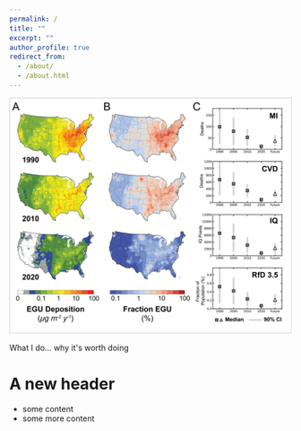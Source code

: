 ```yaml
---
permalink: /
title: ""
excerpt: ""
author_profile: true
redirect_from: 
  - /about/
  - /about.html
---
```


![EGU_deposition_trends_and_health.](images/EGU_Deposition_Trends_and_Health_Outcomes_Webpage.png)

What I do... why it's worth doing

A new header
======
- some content
- some more content

